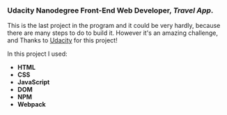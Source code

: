 ### Udacity Nanodegree Front-End Web Developer, ***Travel App***.

This is the last project in the program and it could be very hardly, because there are many steps to do to build it. However it's an amazing challenge, and Thanks to [Udacity](https://www.udacity.com/) for this project!

In this project I used:
- **HTML**
- **CSS**
- **JavaScript**
- **DOM**
- **NPM**
- **Webpack**


